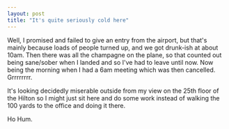 ```yaml
---
layout: post
title: "It's quite seriously cold here"
---
```

Well, I promised and failed to give an entry from the airport, but that's
mainly because loads of people turned up, and we got drunk-ish at about 10am.
Then there was all the champagne on the plane, so that counted out being
sane/sober when I landed and so I've had to leave until now. Now being the
morning when I had a 6am meeting which was then cancelled. Grrrrrrrr.

It's looking decidedly miserable outside from my view on the 25th floor of the
Hilton so I might just sit here and do some work instead of walking the 100
yards to the office and doing it there.

Ho Hum.

